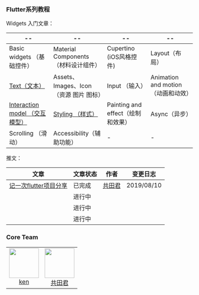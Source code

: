 ### Flutter系列教程

Widgets 入门文章：

|--|--|--|--|
|---|---|---|---|
| Basic widgets （基础控件）| Material Components （材料设计组件）| Cupertino (iOS风格控件)| Layout（布局）|
| [Text（文本）](/article/text/Flutter-Text%E4%BD%BF%E7%94%A8.md)| Assets、Images、Icon （资源 图片 图标）| Input （输入）| Animation and motion（动画和动效）|
| [Interaction model （交互模型）](/article/interactionModel)| [Styling （样式）](/article/styling) | Painting and effect（绘制和效果）| Async（异步）|
| Scrolling （滑动） | Accessibility（辅助功能）| - | - |

推文：

| 文章 | 文章状态 | 作者 | 变更日志 |
| --- | --- | --- | --- |
| [记一次flutter项目分享](https://github.com/YYFlutter/flutter-article/blob/master/article/记一次flutter项目分享.md)  | 已完成 | [共田君](https://github.com/Natoto) | 2019/08/10 |
|   | 进行中 |  |  |
|   | 进行中 |  |  |
|   | 进行中 |  |  |

### Core Team

<table>
  <tbody>
    <tr>
      <td align="center" valign="top">
        <img height="80" width="80" src="https://avatars1.githubusercontent.com/u/3890513?s=128">
        <br>
        <a href="https://github.com/ckken">ken</a>
      </td>
      <td align="center" valign="top">
        <img height="80" width="80" src="https://avatars2.githubusercontent.com/u/3379261?s=128">
        <br>
        <a href="https://github.com/Natoto">共田君</a>
      </td>
     </tr>
  </tbody>
</table>
